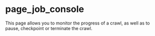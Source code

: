 # page\_job\_console

This page allows you to monitor the progress of a crawl, as well as to
pause, checkpoint or terminate the crawl.
